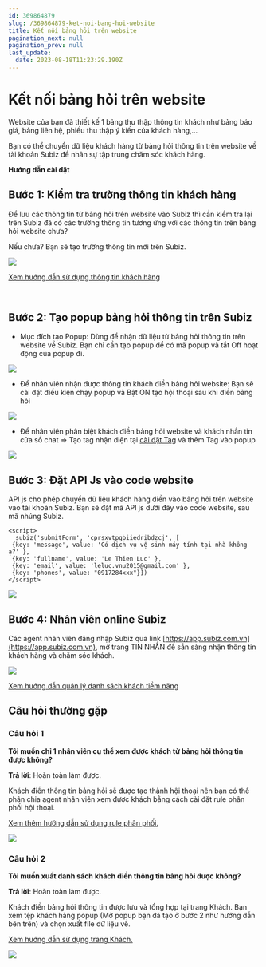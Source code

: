```yaml
---
id: 369864879
slug: /369864879-ket-noi-bang-hoi-website
title: Kết nối bảng hỏi trên website
pagination_next: null
pagination_prev: null
last_update:
  date: 2023-08-18T11:23:29.190Z
---
```


# Kết nối bảng hỏi trên website




Website của bạn đã thiết kế 1 bảng thu thập thông tin khách như bảng báo giá, bảng liên hệ, phiếu thu thập ý kiến của khách hàng,...

Bạn có thể chuyển dữ liệu khách hàng từ bảng hỏi thông tin trên website về tài khoản Subiz để nhân sự tập trung chăm sóc khách hàng.



**Hướng dẫn cài đặt**
## Bước 1: Kiểm tra trường thông tin khách hàng


Để lưu các thông tin từ bảng hỏi trên website vào Subiz thì cần kiểm tra lại trên Subiz đã có các trường thông tin tương ứng với các thông tin trên bảng hỏi website chưa?



Nếu chưa? Bạn sẽ tạo trường thông tin mới trên Subiz.




![](https://vcdn.subiz-cdn.com/file/firtciqgkxjafnbkcbjk_acpxkgumifuoofoosble)




[Xem hướng dẫn sử dụng thông tin khách hàng](https://subiz.com.vn/docs/777741175-thong-tin-khach-hang)

 
## Bước 2: Tạo popup bảng hỏi thông tin trên Subiz


- Mục đích tạo Popup: Dùng để nhận dữ liệu từ bảng hỏi thông tin trên website về Subiz. Bạn chỉ cần tạo popup để có mã popup và tắt Off hoạt động của popup đi.


![](https://vcdn.subiz-cdn.com/file/firtciqgpkoorwumplam_acpxkgumifuoofoosble)




- Để nhân viên nhận được thông tin khách điền bảng hỏi website: Bạn sẽ cài đặt điều kiện chạy popup và Bật ON tạo hội thoại sau khi điền bảng hỏi


![](https://vcdn.subiz-cdn.com/file/firtciqgtctdyiiafveb_acpxkgumifuoofoosble)




- Để nhân viên phân biệt khách điền bảng hỏi website và khách nhắn tin cửa sổ chat => Tạo tag nhận diện tại [cài đặt Tag](https://beta.subiz.com.vn/settings/tags) và thêm Tag vào popup


![](https://vcdn.subiz-cdn.com/file/firtciqgwjkpzwikbnkt_acpxkgumifuoofoosble)



## Bước 3: Đặt API Js vào code website


API js cho phép chuyển dữ liệu khách hàng điền vào bảng hỏi trên website vào tài khoản Subiz. Bạn sẽ đặt mã API js dưới đây vào code website, sau mã nhúng Subiz.
```
<script>
  subiz('submitForm', 'cprsxvtpgbiiedribdzcj', [
 {key: 'message', value: 'Có dịch vụ vệ sinh máy tính tại nhà không ạ?' },
 {key: 'fullname', value: 'Le Thien Luc' },
 {key: 'email', value: 'leluc.vnu2015@gmail.com' },
 {key: 'phones', value: "0917284xxx"}])
</script>

```



![](https://vcdn.subiz-cdn.com/file/firtciqgznupmyzrohki_acpxkgumifuoofoosble)

## Bước 4: Nhân viên online Subiz 


Các agent nhân viên đăng nhập Subiz qua link [https://app.subiz.com.vn](https://app.subiz.com.vn), mở trang TIN NHẮN để sẵn sàng nhận thông tin khách hàng và chăm sóc khách.




![](https://vcdn.subiz-cdn.com/file/firtciqhcnyzqsxgglwf_acpxkgumifuoofoosble)




[Xem hướng dẫn quản lý danh sách khách tiềm năng](https://subiz.com.vn/docs/1221805713-khach-tiem-nang)


## Câu hỏi thường gặp

### Câu hỏi 1


**Tôi muốn chỉ 1 nhân viên cụ thể xem được khách từ bảng hỏi thông tin được không?**

**Trả lời**: Hoàn toàn làm được.

Khách điền thông tin bảng hỏi sẽ được tạo thành hội thoại nên bạn có thể phân chia agent nhân viên xem được khách bằng cách cài đặt rule phân phối hội thoại.

[Xem thêm hướng dẫn sử dụng rule phân phối.](https://subiz.com.vn/docs/972963943-rule-phan-phoi-hoi-thoai)




![](https://vcdn.subiz-cdn.com/file/firtciqhgenxumofbllg_acpxkgumifuoofoosble)



### Câu hỏi 2


**Tôi muốn xuất danh sách khách điền thông tin bảng hỏi được không?**

**Trả lời**: Hoàn toàn làm được.

Khách điền bảng hỏi thông tin được lưu và tổng hợp tại trang Khách. Bạn xem tệp khách hàng popup (Mở popup bạn đã tạo ở bước 2 như hướng dẫn bên trên) và chọn xuất file dữ liệu về. 

[Xem hướng dẫn sử dụng trang Khách.](https://subiz.com.vn/docs/1221805713-khach-tiem-nang)




![](https://vcdn.subiz-cdn.com/file/firtciqhjycmyazkunzb_acpxkgumifuoofoosble)